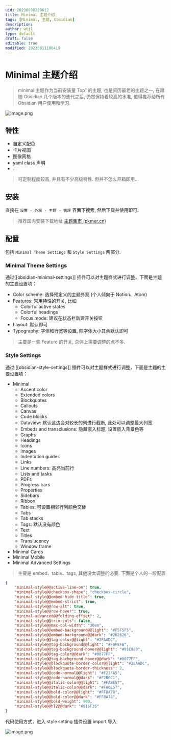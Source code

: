 ```yaml
---
uid: 20230808230612
title: Minimal 主题介绍
tags: [Minimal, 主题, Obsidian]
description:
author: wtjl
type: default
draft: false
editable: true
modified: 20230811100419
---
```


# Minimal 主题介绍

> minimal 主题作为当前安装量 Top1 的主题, 也是资历最老的主题之一, 在跟随 Obsidian 几个版本的迭代之后, 仍然保持着较高的水准, 值得推荐给所有 Obsidian 用户使用和学习.

![image.png](https://cdn.pkmer.cn/images/202308111007747.png!pkmer)

## 特性

-   自定义配色
-   卡片视图
-   图像网格
-   yaml class 声明
-   ...

> 可定制程度较高, 并且有不少高级特性. 但并不怎么开箱即用...

## 安装

直接在 `设置 - 外观 - 主题 - 管理` 界面下搜索, 然后下载并使用即可.

> 推荐国内安装下载地址 [主题集市 (pkmer.cn)](https://pkmer.cn/products/theme/themeMarket/?minimal)

## 配置

包括 `Minimal Theme Settings` 和 `Style Settings` 两部分.

### Minimal Theme Settings

通过[[obsidian-minimal-settings]] 插件可以对主题样式进行调整，下面是主题的主要设置项：

-   Color scheme: 选择预定义的主题外观 (个人倾向于 Notion、Atom)
-   Features: 常用特性的开关, 比如
    -   Colorful active states
    -   Colorful headings
    -   Focus mode: 建议在状态栏新建开关按钮
-   Layout: 默认即可
-   Typography: 字体和行宽等设置, 除字体大小其余默认即可

> 主要是一些 Feature 的开关, 总体上需要调整的点不多.

### Style Settings

通过 [[obsidian-style-settings]] 插件可以对主题样式进行调整，下面是主题的主要设置项：

-   Minimal
    -   Accent color
    -   Extended colors
    -   Blockquotes
    -   Callouts
    -   Canvas
    -   Code blocks
    -   Dataview: 默认这边会对较长的列进行截断, 此处可以调整最大列宽
    -   Embeds and transclusions: 隐藏嵌入标题, 设置嵌入背景色等
    -   Graphs
    -   Headings
    -   Icons
    -   Images
    -   Indentation guides
    -   Links
    -   Line numbers: 高亮当前行
    -   Lists and tasks
    -   PDFs
    -   Progress bars
    -   Properties
    -   Sidebars
    -   Ribbon
    -   Tables: 可设置相邻行列颜色交替
    -   Tabs
    -   Tab stacks
    -   Tags: 默认没有颜色
    -   Text
    -   Titles
    -   Translucency
    -   Window frame
-   Minimal Cards
-   Minimal Mobile
-   Minimal Advanced Settings

> 主要是 embed、table、tags, 其他没太调整的必要.
> 下面是个人的一段配置

```json
{
    "minimal-style@@active-line-on": true,
    "minimal-style@@checkbox-shape": "checkbox-circle",
    "minimal-style@@embed-hide-title": true,
    "minimal-style@@embed-strict": true,
    "minimal-style@@row-alt": true,
    "minimal-style@@row-hover": true,
    "minimal-advanced@@folding-offset": 2,
    "minimal-style@@trim-cols": false,
    "minimal-style@@max-col-width": "30em",
    "minimal-style@@embed-background@@light": "#F5F5F5",
    "minimal-style@@embed-background@@dark": "#262626",
    "minimal-style@@tag-color@@light": "#2EAADC",
    "minimal-style@@tag-background@@light": "#F0F8FB",
    "minimal-style@@tag-background-hover@@light": "#91C9E0",
    "minimal-style@@tag-color@@dark": "#0077FF",
    "minimal-style@@tag-background-hover@@dark": "#0077FF",
    "minimal-style@@blockquote-border-color@@light": "#2EAADC",
    "minimal-style@@blockquote-border-thickness": 2,
    "minimal-style@@code-normal@@light": "#F23FA5",
    "minimal-style@@code-normal@@dark": "#F2B6C1",
    "minimal-style@@italic-color@@light": "#FABE57",
    "minimal-style@@italic-color@@dark": "#FABE57",
    "minimal-style@@bold-color@@light": "#FF8A78",
    "minimal-style@@bold-color@@dark": "#FF8A78",
    "minimal-style@@bold-weight": 900,
    "minimal-style@@hl2@@dark": "#816F35"
}
```

代码使用方式，进入 style setting 插件设置 import 导入

![image.png](https://cdn.pkmer.cn/images/202308111015092.png!pkmer)
